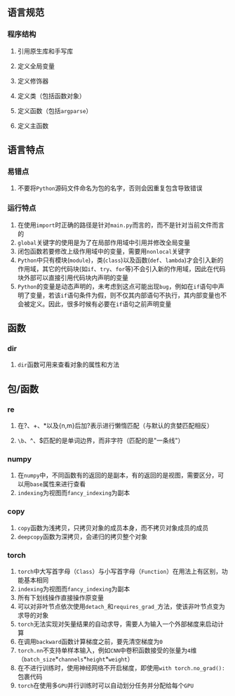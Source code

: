 语言规范
--------

### 程序结构

1.  引用原生库和手写库

2.  定义全局变量

3.  定义修饰器

4.  定义类（包括函数对象）

5.  定义函数（包括`argparse`）

6.  定义主函数

语言特点
--------

### 易错点

1.  不要将`Python`源码文件命名为包的名字，否则会因重复包含导致错误

### 运行特点

1.  在使用`import`时正确的路径是针对`main.py`而言的，而不是针对当前文件而言的
2.  `global`关键字的使用是为了在局部作用域中引用并修改全局变量
3.  闭包函数若要修改上级作用域中的变量，需要用`nonlocal`关键字
4.  `Python`中只有模块(`module`)，类(`class`)以及函数(`def`、`lambda`)才会引入新的作用域，其它的代码块(如`if`、`try`、`for`等)不会引入新的作用域，因此在代码块外部可以直接引用代码块内声明的变量
5.  `Python`的变量是动态声明的，未考虑到这点可能出现`bug`，例如在`if`语句中声明了变量，若该`if`语句条件为假，则不仅其内部语句不执行，其内部变量也不会被定义。因此，很多时候有必要在`if`语句之前声明变量

函数
--------

### dir

1. `dir`函数可用来查看对象的属性和方法

包/函数
--------

### re

1.  在?、+、\*以及{n,m}后加?表示进行懒惰匹配（与默认的贪婪匹配相反）

2.  `\b`、^、$匹配的是单词边界，而非字符（匹配的是"一条线"）

### numpy

1.  在`numpy`中，不同函数有的返回的是副本，有的返回的是视图，需要区分，可以用`base`属性来进行查看
2.  `indexing`为视图而`fancy_indexing`为副本

### copy

1. `copy`函数为浅拷贝，只拷贝对象的成员本身，而不拷贝对象成员的成员
2. `deepcopy`函数为深拷贝，会递归的拷贝整个对象

### torch

1.  `torch`中大写首字母（`Class`）与小写首字母（`Function`）在用法上有区别，功能基本相同
2.  `indexing`为视图而`fancy_indexing`为副本
3.  所有下划线操作直接操作原变量
4.  可以对非叶节点依次使用`detach_`和`requires_grad_`方法，使该非叶节点变为求导的对象
5.  `torch`无法实现对矢量结果的自动求导，需要人为输入一个外部梯度来启动计算
6.  在调用`backward`函数计算梯度之前，要先清空梯度为`0`
7.  `torch.nn`不支持单样本输入，例如`CNN`中卷积函数接受的张量为`4`维（`batch_size`\*`channels`\*`height`\*`weight`）
8.  在不进行训练时，使用神经网络不开启梯度，即使用`with torch.no_grad():`包裹代码
8.  `torch`在使用多`GPU`并行训练时可以自动划分任务并分配给每个`GPU`